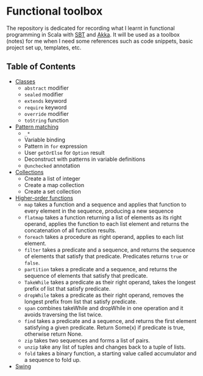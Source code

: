 Functional toolbox
==================

The repository is dedicated for recording what I learnt in functional 
programming in Scala with 
[SBT](http://www.scala-sbt.org/download.html) and [Akka](http://akka.io/). 
It will be used as a toolbox (notes) for me when I need some references 
such as code snippets, basic project set up, templates, etc.

## Table of Contents ##

- [Classes](Classes/Classes.md)
  - `abstract` modifier
  - `sealed` modifier
  - `extends` keyword
  - `require` keyword
  - `override` modifier
  - `toString` function
- [Pattern matching](Classes/Classes.md)
  - `_*`
  - Variable binding
  - Pattern in `for` expression
  - User `getOrElse` for `Option` result
  - Deconstruct with patterns in variable definitions
  - `@unchecked` annotation 
- [Collections](HigherOrderFunctions/Functions.md)
  - Create a list of integer
  - Create a map collection
  - Create a set collection
- [Higher-order functions](HigherOrderFunctions/Functions.md)
  - `map` takes a function and a sequence and applies that function to every 
  element in the sequence, producing a new sequence
  - `flatmap` takes a function returning a list of elements as its right 
  operand, applies the function to each list element and returns the 
  concatenation of all function results. 
  - `foreach` takes a procedure as right operand, applies to each list element.
  - `filter` takes a predicate and a sequence, and returns the sequence of 
  elements that satisfy that predicate. Predicates returns `true` or `false`.
  - `partition` takes a predicate and a sequence, and returns the sequence of 
  elements that satisfy that predicate.
  - `TakeWhile` takes a predicate as their right operand, takes the longest 
  prefix of list that satisfy predicate.
  - `dropWhile` takes a predicate as their right operand, removes the longest 
  prefix from list that satisfy predicate.
  - `span` combines takeWhile and dropWhile in one operation and it avoids 
  traversing the list twice.
  - `find` takes a predicate and a sequence, and returns the first element 
  satisfying a given predicate. Return Some(x) if predicate is true, otherwise return None.
  - `zip` takes two sequences and forms a list of pairs.
  - `unzip` take any list of tuples and changes back to a tuple of lists.
  - `fold` takes a binary function, a starting value called accumulator and a 
  sequence to fold up.
- [Swing](Swing/Swing.md)

